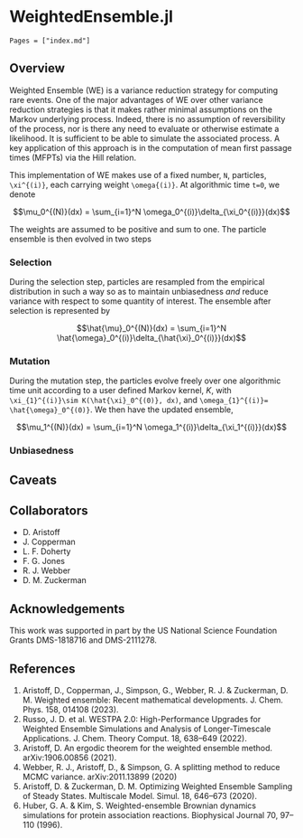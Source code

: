 # WeightedEnsemble.jl

```@contents
Pages = ["index.md"]
```


## Overview
Weighted Ensemble (WE) is a variance reduction strategy for computing rare
events.  One of the major advantages of WE over other variance reduction
strategies is that it makes rather minimal assumptions on the Markov underlying
process.  Indeed, there is no assumption of reversibility of the process, nor is
there any need to evaluate or otherwise estimate a likelihood.  It is sufficient
to be able to simulate the associated process.  A key application of this
approach is in the computation of mean first passage times (MFPTs) via the Hill
relation.

This implementation of WE makes use of a fixed number, ``N``, particles, ``\xi^{(i)}``, each carrying weight ``\omega{(i)}``.  At algorithmic time ``t=0``, we denote
```math
\mu_0^{(N)}(dx) = \sum_{i=1}^N \omega_0^{(i)}\delta_{\xi_0^{(i)}}(dx)
```
The weights are assumed to be positive and sum to one.  The particle ensemble is
then evolved in two steps

### Selection
During the selection step, particles are resampled from the empirical
distribution in such a way so as to maintain unbiasedness _and_ reduce variance
with respect to some quantity of interest.  The ensemble after selection is
represented by
```math
\hat{\mu}_0^{(N)}(dx) = \sum_{i=1}^N \hat{\omega}_0^{(i)}\delta_{\hat{\xi}_0^{(i)}}(dx)
```

### Mutation
During the mutation step, the particles evolve freely over one algorithmic time unit according to a user defined Markov kernel, $K$, with ``\xi_{1}^{(i)}\sim K(\hat{\xi}_0^{(0)}, dx)``, and ``\omega_{1}^{(i)}= \hat{\omega}_0^{(0)}``.  We then have the updated ensemble,
```math
\mu_1^{(N)}(dx) = \sum_{i=1}^N \omega_1^{(i)}\delta_{\xi_1^{(i)}}(dx)
```


### Unbiasedness 


## Caveats

## Collaborators
* D. Aristoff
* J. Copperman
* L. F. Doherty
* F. G. Jones
* R. J. Webber
* D. M. Zuckerman

## Acknowledgements
This work was supported in part by the US National Science Foundation Grants DMS-1818716 and DMS-2111278.

## References
 1.  Aristoff, D., Copperman, J., Simpson, G., Webber, R. J. & Zuckerman, D. M. Weighted ensemble: Recent mathematical developments. J. Chem. Phys. 158, 014108 (2023).
 2.  Russo, J. D. et al. WESTPA 2.0: High-Performance Upgrades for Weighted Ensemble Simulations and Analysis of Longer-Timescale Applications. J. Chem. Theory Comput. 18, 638–649 (2022).
 3.  Aristoff, D. An ergodic theorem for the weighted ensemble method. arXiv:1906.00856 (2021).
 4.  Webber, R. J., Aristoff, D., & Simpson, G. A splitting method to reduce MCMC variance. arXiv:2011.13899 (2020)
 5.  Aristoff, D. & Zuckerman, D. M. Optimizing Weighted Ensemble Sampling of Steady States. Multiscale Model. Simul. 18, 646–673 (2020).
 6.  Huber, G. A. & Kim, S. Weighted-ensemble Brownian dynamics simulations for protein association reactions. Biophysical Journal 70, 97–110 (1996).

 